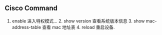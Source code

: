 ## Cisco Command

1. enable                   进入特权模式...
	2. show version             查看系统版本信息
	3. show mac-address-table   查看 mac 地址表
	4. reload                   重启设备.


